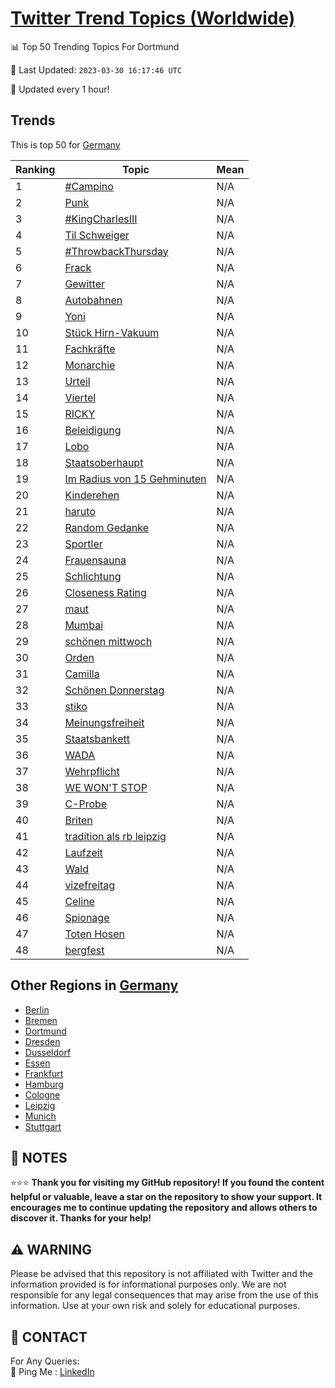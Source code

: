 [Twitter Trend Topics (Worldwide)](https://github.com/ErcinDedeoglu/Twitter-Trend-Topics)
==========


📊 Top 50 Trending Topics For Dortmund

📆 Last Updated: `2023-03-30 16:17:46 UTC`

🔧 Updated every 1 hour!


## Trends

This is top 50 for [Germany](</Germany>)

| Ranking | Topic | Mean |
| ------- | ------------ | ------------ |
| 1 | [#Campino](http://twitter.com/search?q=%23Campino) | N/A |
| 2 | [Punk](http://twitter.com/search?q=Punk) | N/A |
| 3 | [#KingCharlesIII](http://twitter.com/search?q=%23KingCharlesIII) | N/A |
| 4 | [Til Schweiger](http://twitter.com/search?q=Til+Schweiger) | N/A |
| 5 | [#ThrowbackThursday](http://twitter.com/search?q=%23ThrowbackThursday) | N/A |
| 6 | [Frack](http://twitter.com/search?q=Frack) | N/A |
| 7 | [Gewitter](http://twitter.com/search?q=Gewitter) | N/A |
| 8 | [Autobahnen](http://twitter.com/search?q=Autobahnen) | N/A |
| 9 | [Yoni](http://twitter.com/search?q=Yoni) | N/A |
| 10 | [Stück Hirn-Vakuum](http://twitter.com/search?q=St%c3%bcck+Hirn-Vakuum) | N/A |
| 11 | [Fachkräfte](http://twitter.com/search?q=Fachkr%c3%a4fte) | N/A |
| 12 | [Monarchie](http://twitter.com/search?q=Monarchie) | N/A |
| 13 | [Urteil](http://twitter.com/search?q=Urteil) | N/A |
| 14 | [Viertel](http://twitter.com/search?q=Viertel) | N/A |
| 15 | [RICKY](http://twitter.com/search?q=RICKY) | N/A |
| 16 | [Beleidigung](http://twitter.com/search?q=Beleidigung) | N/A |
| 17 | [Lobo](http://twitter.com/search?q=Lobo) | N/A |
| 18 | [Staatsoberhaupt](http://twitter.com/search?q=Staatsoberhaupt) | N/A |
| 19 | [Im Radius von 15 Gehminuten](http://twitter.com/search?q=Im+Radius+von+15+Gehminuten) | N/A |
| 20 | [Kinderehen](http://twitter.com/search?q=Kinderehen) | N/A |
| 21 | [haruto](http://twitter.com/search?q=haruto) | N/A |
| 22 | [Random Gedanke](http://twitter.com/search?q=Random+Gedanke) | N/A |
| 23 | [Sportler](http://twitter.com/search?q=Sportler) | N/A |
| 24 | [Frauensauna](http://twitter.com/search?q=Frauensauna) | N/A |
| 25 | [Schlichtung](http://twitter.com/search?q=Schlichtung) | N/A |
| 26 | [Closeness Rating](http://twitter.com/search?q=Closeness+Rating) | N/A |
| 27 | [maut](http://twitter.com/search?q=maut) | N/A |
| 28 | [Mumbai](http://twitter.com/search?q=Mumbai) | N/A |
| 29 | [schönen mittwoch](http://twitter.com/search?q=sch%c3%b6nen+mittwoch) | N/A |
| 30 | [Orden](http://twitter.com/search?q=Orden) | N/A |
| 31 | [Camilla](http://twitter.com/search?q=Camilla) | N/A |
| 32 | [Schönen Donnerstag](http://twitter.com/search?q=Sch%c3%b6nen+Donnerstag) | N/A |
| 33 | [stiko](http://twitter.com/search?q=stiko) | N/A |
| 34 | [Meinungsfreiheit](http://twitter.com/search?q=Meinungsfreiheit) | N/A |
| 35 | [Staatsbankett](http://twitter.com/search?q=Staatsbankett) | N/A |
| 36 | [WADA](http://twitter.com/search?q=WADA) | N/A |
| 37 | [Wehrpflicht](http://twitter.com/search?q=Wehrpflicht) | N/A |
| 38 | [WE WON'T STOP](http://twitter.com/search?q=WE+WON%27T+STOP) | N/A |
| 39 | [C-Probe](http://twitter.com/search?q=C-Probe) | N/A |
| 40 | [Briten](http://twitter.com/search?q=Briten) | N/A |
| 41 | [tradition als rb leipzig](http://twitter.com/search?q=tradition+als+rb+leipzig) | N/A |
| 42 | [Laufzeit](http://twitter.com/search?q=Laufzeit) | N/A |
| 43 | [Wald](http://twitter.com/search?q=Wald) | N/A |
| 44 | [vizefreitag](http://twitter.com/search?q=vizefreitag) | N/A |
| 45 | [Celine](http://twitter.com/search?q=Celine) | N/A |
| 46 | [Spionage](http://twitter.com/search?q=Spionage) | N/A |
| 47 | [Toten Hosen](http://twitter.com/search?q=Toten+Hosen) | N/A |
| 48 | [bergfest](http://twitter.com/search?q=bergfest) | N/A |



## Other Regions in [Germany](</Germany>)

* [Berlin](</Germany/Berlin.md>)
* [Bremen](</Germany/Bremen.md>)
* [Dortmund](</Germany/Dortmund.md>)
* [Dresden](</Germany/Dresden.md>)
* [Dusseldorf](</Germany/Dusseldorf.md>)
* [Essen](</Germany/Essen.md>)
* [Frankfurt](</Germany/Frankfurt.md>)
* [Hamburg](</Germany/Hamburg.md>)
* [Cologne](</Germany/Cologne.md>)
* [Leipzig](</Germany/Leipzig.md>)
* [Munich](</Germany/Munich.md>)
* [Stuttgart](</Germany/Stuttgart.md>)



## 📝 NOTES

⭐⭐⭐ **Thank you for visiting my GitHub repository! If you found the content helpful or valuable, leave a star on the repository to show your support. It encourages me to continue updating the repository and allows others to discover it. Thanks for your help!**


## ⚠️ WARNING

Please be advised that this repository is not affiliated with Twitter and the information provided is for informational purposes only. We are not responsible for any legal consequences that may arise from the use of this information. Use at your own risk and solely for educational purposes.


## 📨 CONTACT

 For Any Queries:  
            🏓 Ping Me : [LinkedIn](https://www.linkedin.com/in/ercindedeoglu/)
